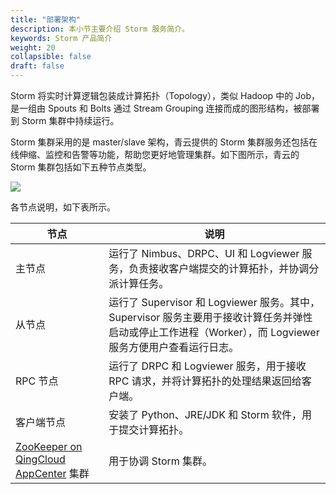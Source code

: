 ```yaml
---
title: "部署架构"
description: 本小节主要介绍 Storm 服务简介。 
keywords: Storm 产品简介
weight: 20
collapsible: false
draft: false
---
```


Storm 将实时计算逻辑包装成计算拓扑（Topology），类似 Hadoop 中的 Job，是一组由 Spouts 和 Bolts 通过 Stream Grouping 连接而成的图形结构，被部署到 Storm 集群中持续运行。

Storm 集群采用的是 master/slave 架构，青云提供的 Storm 集群服务还包括在线伸缩、监控和告警等功能，帮助您更好地管理集群。如下图所示，青云的 Storm 集群包括如下五种节点类型。

![](../../_images/storm_architecture.png)

各节点说明，如下表所示。

| 节点                                                         | 说明                                                         |
| ------------------------------------------------------------ | ------------------------------------------------------------ |
| 主节点                                                       | 运行了 Nimbus、DRPC、UI 和 Logviewer 服务，负责接收客户端提交的计算拓扑，并协调分派计算任务。 |
| 从节点                                                       | 运行了 Supervisor 和 Logviewer 服务。其中，Supervisor 服务主要用于接收计算任务并弹性启动或停止工作进程（Worker），而 Logviewer 服务方便用户查看运行日志。 |
| RPC 节点                                                     | 运行了 DRPC 和 Logviewer 服务，用于接收 RPC 请求，并将计算拓扑的处理结果返回给客户端。 |
| 客户端节点                                                   | 安装了 Python、JRE/JDK 和 Storm 软件，用于提交计算拓扑。     |
| [ZooKeeper on QingCloud AppCenter](https://appcenter.qingcloud.com/apps/app-tg3lbp0a) 集群 | 用于协调 Storm 集群。                                        |

